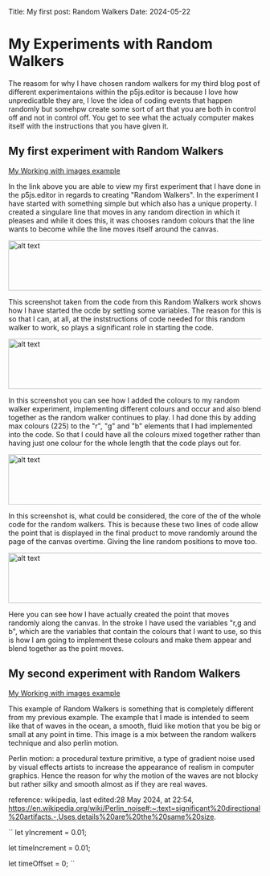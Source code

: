 Title: My first post: Random Walkers
Date: 2024-05-22

# My Experiments with Random Walkers

The reasom for why I have chosen random walkers for my third blog post of different experimentaions within the p5js.editor is because I love how unpredicatble they are, I love the idea of coding events that happen randomly but somehpw create some sort of art that you are both in control off and not in control off. You get to see what the actualy computer makes itself with the instructions that you have given it.

## My first experiment with Random Walkers

[My Working with images example](/skills-github-pages/creativeCode/Random-walker-1/index.html)

In the link above you are able to view my first experiment that I have done in the p5js.editor in regards to creating "Random Walkers". In the experiment I have started with something simple but which also has a unique property. I created a singulare line that moves in any random direction in which it pleases and while it does this, it was chooses random colours that the line wants to become while the line moves itself around the canvas.

<img src="/skills-github-pages/Random-walkers-1.png" alt="alt text" width="600" height="100">

This screenshot taken from the code from this Random Walkers work shows how I have started the ocde by setting some variables. The reason for this is so that I can, at all, at the inststructions of code needed for this random walker to work, so plays a significant role in starting the code.

<img src="/skills-github-pages/Random-walkers-2.png" alt="alt text" width="600" height="100">

In this screenshot you can see how I added the colours to my random walker experiment, implementing different colours and occur and also blend together as the random walker continues to play. I had done this by adding max colours (225) to the "r", "g" and "b" elements that I had implemented into the code. So that I could have all the colours mixed together rather than having just one colour for the whole length that the code plays out for. 

<img src="/skills-github-pages/Random-walkers-3.png" alt="alt text" width="600" height="100">

In this screenshot is, what could be considered, the core of the of the whole code for the random walkers. This is because these two lines of code allow the point that is displayed in the final product to move randomly around the page of the canvas overtime. Giving the line random positions to move too.

<img src="/skills-github-pages/Random-walkers-4.png" alt="alt text" width="600" height="100">

Here you can see how I have actually created the point that moves randomly along the canvas. In the stroke I have used the variables "r,g and b", which are the variables that contain the colours that I want to use, so this is how I am going to implement these colours and make them appear and blend together as the point moves.

## My second experiment with Random Walkers

[My Working with images example](/skills-github-pages/creativeCode/Random-walker-2/index.html)

This example of Random Walkers is something that is completely different from my previous example. The example that I made is intended to seem like that of waves in the ocean, a smooth, fluid like motion that you be big or small at any point in time. This image is a mix between the random walkers technique and also perlin motion.

Perlin motion: a procedural texture primitive, a type of gradient noise used by visual effects artists to increase the appearance of realism in computer graphics. Hence the reason for why the motion of the waves are not blocky but rather silky and smooth almost as if they are real waves.

reference: wikipedia, last edited:28 May 2024, at 22:54, https://en.wikipedia.org/wiki/Perlin_noise#:~:text=significant%20directional%20artifacts.-,Uses,details%20are%20the%20same%20size.

``
let yIncrement = 0.01;

let timeIncrement = 0.01;

let timeOffset = 0;
``






